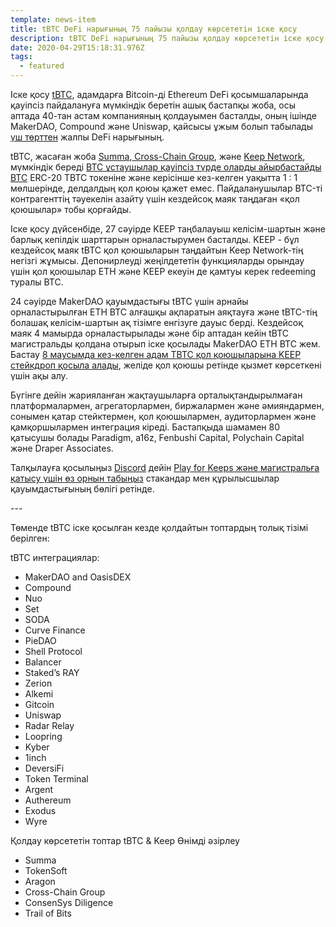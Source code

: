 ```yaml
---
template: news-item
title: tBTC DeFi нарығының 75 пайызы қолдау көрсететін іске қосу
description: tBTC DeFi нарығының 75 пайызы қолдау көрсететін іске қосу
date: 2020-04-29T15:18:31.976Z
tags:
  - featured
---
```

Іске қосу [tBTC](https://tbtc.network/), адамдарға Bitcoin-ді Ethereum DeFi қосымшаларында қауіпсіз пайдалануға мүмкіндік беретін ашық бастапқы жоба, осы аптада 40-тан астам компанияның қолдауымен басталды, оның ішінде MakerDAO, Compound және Uniswap, қайсысы ұжым болып табылады [үш төрттен](https://defipulse.com/) жалпы DeFi нарығының.

tBTC, жасаған жоба [Summa](https://summa.one/),[ Cross-Chain Group](https://www.crosschain.group/), және [Keep Network](http://keep.network), мүмкіндік береді [BTC ұстаушылар қауіпсіз түрде оларды айырбастайды BTC](https://blog.keep.network/introducing-tbtc-the-safest-way-to-earn-with-your-bitcoin-fec077f171f4) ERC-20 TBTC токеніне және керісінше кез-келген уақытта 1 : 1 мөлшерінде, делдалдың қол қоюы қажет емес. Пайдаланушылар BTC-ті контрагенттің тәуекелін азайту үшін кездейсоқ маяк таңдаған «қол қоюшылар» тобы қорғайды.

Іске қосу дүйсенбіде, 27 сәуірде KEEP таңбалауыш келісім-шартын және барлық кепілдік шарттарын орналастырумен басталды. KEEP - бұл кездейсоқ маяк tBTC қол қоюшыларын таңдайтын Keep Network-тің негізгі жұмысы. Депонирлеуді жеңілдететін функцияларды орындау үшін қол қоюшылар ETH және KEEP екеуін де қамтуы керек redeeming туралы BTC.

24 сәуірде MakerDAO қауымдастығы tBTC үшін арнайы орналастырылған ETH BTC алғашқы ақпаратын аяқтауға және tBTC-тің болашақ келісім-шартын ақ тізімге енгізуге дауыс берді. Кездейсоқ маяк 4 мамырда орналастырылады және бір аптадан кейін tBTC магистральды қолдана отырып іске қосылады MakerDAO ETH BTC жем. Бастау [8 маусымда кез-келген адам TBTC қол қоюшыларына KEEP стейкдроп қосыла алады](https://www.crowdcast.io/e/keep-stakedrop---live/register), желіде қол қоюшы ретінде қызмет көрсеткені үшін ақы алу.

Бүгінге дейін жарияланған жақтаушыларға орталықтандырылмаған платформалармен, агрегаторлармен, биржалармен және әмияндармен, сонымен қатар стейктермен, қол қоюшылармен, аудиторлармен және қамқоршылармен интеграция кіреді. Бастапқыда шамамен 80 қатысушы болады Paradigm, a16z, Fenbushi Capital, Polychain Capital және Draper Associates.

Талқылауға қосылыңыз [Discord](https://discord.gg/2HnCxsd) дейін [Play for Keeps және магистральға қатысу үшін өз орнын табыңыз](https://blog.keep.network/how-to-play-for-keeps-297f246455d4) стакандар мен құрылысшылар қауымдастығының бөлігі ретінде.

\---


Төменде tBTC іске қосылған кезде қолдайтын топтардың толық тізімі берілген:

tBTC интеграциялар:

* MakerDAO and OasisDEX
* Compound
* Nuo
* Set
* SODA
* Curve Finance
* PieDAO
* Shell Protocol
* Balancer
* Staked’s RAY
* Zerion
* Alkemi
* Gitcoin
* Uniswap
* Radar Relay
* Loopring
* Kyber
* 1inch
* DeversiFi
* Token Terminal
* Argent
* Authereum
* Exodus
* Wyre

Қолдау көрсететін топтар tBTC & Keep Өнімді әзірлеу

* Summa
* TokenSoft
* Aragon
* Cross-Chain Group
* ConsenSys Diligence
* Trail of Bits
